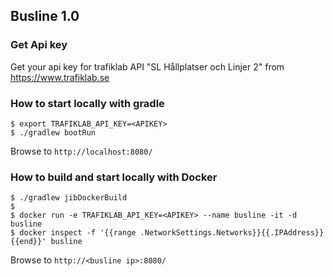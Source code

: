 ## Busline 1.0

### Get Api key
Get your api key for trafiklab API "SL Hållplatser och Linjer 2" from https://www.trafiklab.se

### How to start locally with gradle
```
$ export TRAFIKLAB_API_KEY=<APIKEY>
$ ./gradlew bootRun
```
Browse to `http://localhost:8080/`

### How to build and start locally with Docker
```
$ ./gradlew jibDockerBuild
$
$ docker run -e TRAFIKLAB_API_KEY=<APIKEY> --name busline -it -d busline
$ docker inspect -f '{{range .NetworkSettings.Networks}}{{.IPAddress}}{{end}}' busline
```
Browse to `http://<busline ip>:8080/`


